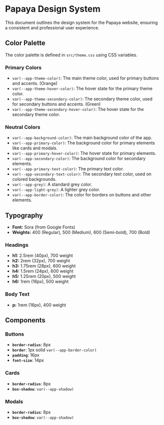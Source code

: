 # Papaya Design System

This document outlines the design system for the Papaya website, ensuring a consistent and professional user experience.

## Color Palette

The color palette is defined in `src/theme.css` using CSS variables.

### Primary Colors
- `var(--app-theme-color)`: The main theme color, used for primary buttons and accents. (Orange)
- `var(--app-theme-hover-color)`: The hover state for the primary theme color.
- `var(--app-theme-secondary-color)`: The secondary theme color, used for secondary buttons and accents. (Green)
- `var(--app-theme-secondary-hover-color)`: The hover state for the secondary theme color.

### Neutral Colors
- `var(--app-background-color)`: The main background color of the app.
- `var(--app-primary-color)`: The background color for primary elements like cards and modals.
- `var(--app-primary-hover-color)`: The hover state for primary elements.
- `var(--app-secondary-color)`: The background color for secondary elements.
- `var(--app-primary-text-color)`: The primary text color.
- `var(--app-secondary-text-color)`: The secondary text color, used on colored backgrounds.
- `var(--app-grey)`: A standard grey color.
- `var(--app-light-grey)`: A lighter grey color.
- `var(--app-border-color)`: The color for borders on buttons and other elements.

## Typography

- **Font:** Sora (from Google Fonts)
- **Weights:** 400 (Regular), 500 (Medium), 600 (Semi-bold), 700 (Bold)

### Headings
- **h1:** 2.5rem (40px), 700 weight
- **h2:** 2rem (32px), 700 weight
- **h3:** 1.75rem (28px), 600 weight
- **h4:** 1.5rem (24px), 600 weight
- **h5:** 1.25rem (20px), 500 weight
- **h6:** 1rem (16px), 500 weight

### Body Text
- **p:** 1rem (16px), 400 weight

## Components

### Buttons
- **`border-radius`**: 8px
- **`border`**: 1px solid `var(--app-border-color)`
- **`padding`**: 16px
- **`font-size`**: 14px

### Cards
- **`border-radius`**: 8px
- **`box-shadow`**: `var(--app-shadow)`

### Modals
- **`border-radius`**: 8px
- **`box-shadow`**: `var(--app-shadow)`

